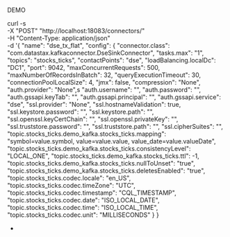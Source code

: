 
 DEMO
 
 curl -s \
     -X "POST" "http://localhost:18083/connectors/" \
     -H "Content-Type: application/json" \
     -d '{
      "name": "dse_tx_flat",
      "config": {
         "connector.class": "com.datastax.kafkaconnector.DseSinkConnector",
                "tasks.max": "1",
                "topics": "stocks_ticks",
                "contactPoints": "dse",
                "loadBalancing.localDc": "DC1",
                "port": 9042,
                "maxConcurrentRequests": 500,
                "maxNumberOfRecordsInBatch": 32,
                "queryExecutionTimeout": 30,
                "connectionPoolLocalSize": 4,
                "jmx": false,
                "compression": "None",
                "auth.provider": "None",s
                "auth.username": "",
                "auth.password": "",
                "auth.gssapi.keyTab": "",
                "auth.gssapi.principal": "",
                "auth.gssapi.service": "dse",
                "ssl.provider": "None",
                "ssl.hostnameValidation": true,
                "ssl.keystore.password": "",
                "ssl.keystore.path": "",
                "ssl.openssl.keyCertChain": "",
                "ssl.openssl.privateKey": "",
                "ssl.truststore.password": "",
                "ssl.truststore.path": "",
                "ssl.cipherSuites": "",
                "topic.stocks_ticks.demo_kafka.stocks_ticks.mapping": "symbol=value.symbol, value=value.value, value_date=value.valueDate",
                "topic.stocks_ticks.demo_kafka.stocks_ticks.consistencyLevel": "LOCAL_ONE",
                "topic.stocks_ticks.demo_kafka.stocks_ticks.ttl": -1,
                "topic.stocks_ticks.demo_kafka.stocks_ticks.nullToUnset": "true",
                "topic.stocks_ticks.demo_kafka.stocks_ticks.deletesEnabled": "true",
                "topic.stocks_ticks.codec.locale": "en_US",
                "topic.stocks_ticks.codec.timeZone": "UTC",
                "topic.stocks_ticks.codec.timestamp": "CQL_TIMESTAMP",
                "topic.stocks_ticks.codec.date": "ISO_LOCAL_DATE",
                "topic.stocks_ticks.codec.time": "ISO_LOCAL_TIME",
                "topic.stocks_ticks.codec.unit": "MILLISECONDS"
            }
        }
        
-  